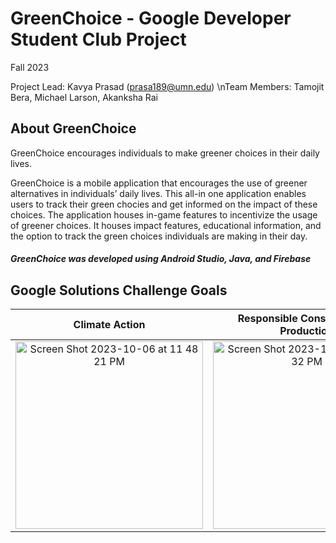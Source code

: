 # GreenChoice - Google Developer Student Club Project 
Fall 2023

Project Lead: Kavya Prasad (prasa189@umn.edu)
\nTeam Members: Tamojit Bera, Michael Larson, Akanksha Rai

## About GreenChoice
GreenChoice encourages individuals to make greener choices in their daily lives. 

GreenChoice is a mobile application that encourages the use of greener alternatives in individuals’ daily lives. This all-in one application enables users to track their green chocies and get informed on the impact of these choices. The application houses in-game features to incentivize the usage of greener choices. It houses impact features, educational information, and the option to track the green choices individuals are making in their day. 

##### GreenChoice was developed using Android Studio, Java, and Firebase

## Google Solutions Challenge Goals
Climate Action             |  Responsible Consumption & Production
:-------------------------:|:-------------------------:
<img width="300" alt="Screen Shot 2023-10-06 at 11 48 21 PM" src="https://media.github.umn.edu/user/25141/files/e6568b1f-e402-442a-aa96-548e1f8455dd">  |  <img width="300" alt="Screen Shot 2023-10-06 at 11 49 32 PM" src="https://media.github.umn.edu/user/25141/files/28257dd6-43a4-4300-a497-4d8174c7c0b2">
